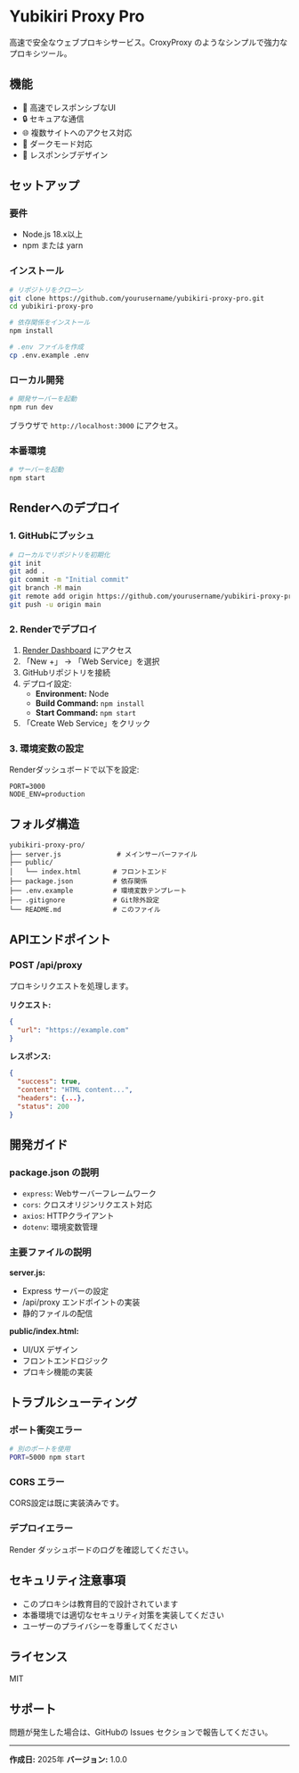 # Yubikiri Proxy Pro

高速で安全なウェブプロキシサービス。CroxyProxy のようなシンプルで強力なプロキシツール。

## 機能

- 🚀 高速でレスポンシブなUI
- 🔒 セキュアな通信
- 🌐 複数サイトへのアクセス対応
- 🎨 ダークモード対応
- 📱 レスポンシブデザイン

## セットアップ

### 要件

- Node.js 18.x以上
- npm または yarn

### インストール

```bash
# リポジトリをクローン
git clone https://github.com/yourusername/yubikiri-proxy-pro.git
cd yubikiri-proxy-pro

# 依存関係をインストール
npm install

# .env ファイルを作成
cp .env.example .env
```

### ローカル開発

```bash
# 開発サーバーを起動
npm run dev
```

ブラウザで `http://localhost:3000` にアクセス。

### 本番環境

```bash
# サーバーを起動
npm start
```

## Renderへのデプロイ

### 1. GitHubにプッシュ

```bash
# ローカルでリポジトリを初期化
git init
git add .
git commit -m "Initial commit"
git branch -M main
git remote add origin https://github.com/yourusername/yubikiri-proxy-pro.git
git push -u origin main
```

### 2. Renderでデプロイ

1. [Render Dashboard](https://dashboard.render.com) にアクセス
2. 「New +」 → 「Web Service」を選択
3. GitHubリポジトリを接続
4. デプロイ設定:
   - **Environment:** Node
   - **Build Command:** `npm install`
   - **Start Command:** `npm start`
5. 「Create Web Service」をクリック

### 3. 環境変数の設定

Renderダッシュボードで以下を設定:

```
PORT=3000
NODE_ENV=production
```

## フォルダ構造

```
yubikiri-proxy-pro/
├── server.js              # メインサーバーファイル
├── public/
│   └── index.html        # フロントエンド
├── package.json          # 依存関係
├── .env.example          # 環境変数テンプレート
├── .gitignore            # Git除外設定
└── README.md             # このファイル
```

## APIエンドポイント

### POST /api/proxy

プロキシリクエストを処理します。

**リクエスト:**
```json
{
  "url": "https://example.com"
}
```

**レスポンス:**
```json
{
  "success": true,
  "content": "HTML content...",
  "headers": {...},
  "status": 200
}
```

## 開発ガイド

### package.json の説明

- `express`: Webサーバーフレームワーク
- `cors`: クロスオリジンリクエスト対応
- `axios`: HTTPクライアント
- `dotenv`: 環境変数管理

### 主要ファイルの説明

**server.js:**
- Express サーバーの設定
- /api/proxy エンドポイントの実装
- 静的ファイルの配信

**public/index.html:**
- UI/UX デザイン
- フロントエンドロジック
- プロキシ機能の実装

## トラブルシューティング

### ポート衝突エラー

```bash
# 別のポートを使用
PORT=5000 npm start
```

### CORS エラー

CORS設定は既に実装済みです。

### デプロイエラー

Render ダッシュボードのログを確認してください。

## セキュリティ注意事項

- このプロキシは教育目的で設計されています
- 本番環境では適切なセキュリティ対策を実装してください
- ユーザーのプライバシーを尊重してください

## ライセンス

MIT

## サポート

問題が発生した場合は、GitHubの Issues セクションで報告してください。

---

**作成日:** 2025年
**バージョン:** 1.0.0